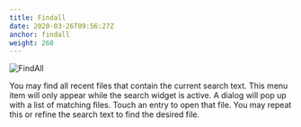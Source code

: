 ```yaml
---
title: Findall
date: 2020-03-26T09:56:27Z
anchor: findall
weight: 260
---
```


![FindAll](images/Editor-findall.png)

You may find all recent files that contain the current search
text. This menu item will only appear while the search widget is
active. A dialog will pop up with a list of matching files. Touch an
entry to open that file. You may repeat this or refine the search text
to find the desired file.

